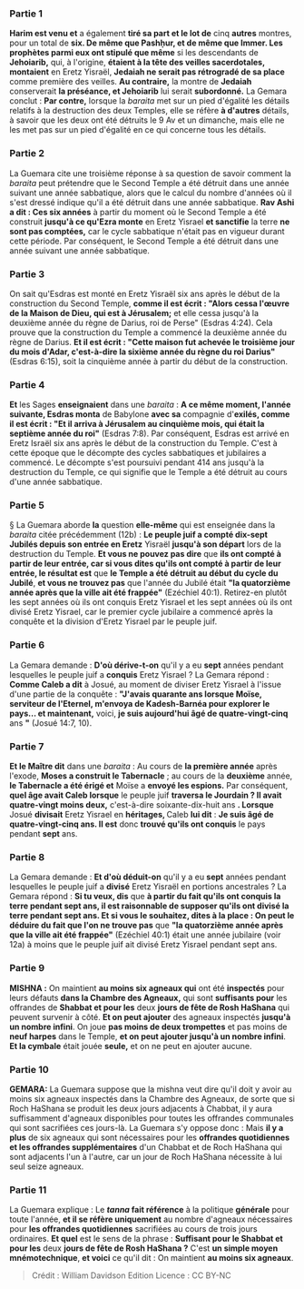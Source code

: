 
### Partie 1
<b>Harim est venu et</b> a également <b>tiré sa part et le lot de</b> cinq <b>autres</b> montres, pour un total de <b>six. De même que Pashḥur, et de même que Immer. Les prophètes parmi eux ont stipulé que même</b> si les descendants de <b>Jehoiarib,</b> qui, à l'origine, <b>étaient à la tête des veilles sacerdotales, montaient</b> en Eretz Yisraël, <b>Jedaiah ne serait pas rétrogradé de sa place</b> comme première des veilles. <b>Au contraire,</b> la montre de <b>Jedaiah</b> conserverait <b>la préséance, et Jehoiarib</b> lui serait <b>subordonné.</b> La Gemara conclut : <b>Par contre,</b> lorsque la <i>baraita</i> met sur un pied d'égalité les détails relatifs à la destruction des deux Temples, elle se réfère <b>à d'autres</b> détails, à savoir que les deux ont été détruits le 9 Av et un dimanche, mais elle ne les met pas sur un pied d'égalité en ce qui concerne tous les détails.

### Partie 2
La Guemara cite une troisième réponse à sa question de savoir comment la <i>baraita</i> peut prétendre que le Second Temple a été détruit dans une année suivant une année sabbatique, alors que le calcul du nombre d'années où il s'est dressé indique qu'il a été détruit dans une année sabbatique. <b>Rav Ashi a dit : Ces six années</b> à partir du moment où le Second Temple a été construit <b>jusqu'à ce qu'Ezra monte</b> en Eretz Yisrael <b>et sanctifie</b> la terre <b>ne sont pas comptées,</b> car le cycle sabbatique n'était pas en vigueur durant cette période. Par conséquent, le Second Temple a été détruit dans une année suivant une année sabbatique.

### Partie 3
On sait qu'Esdras est monté en Eretz Yisraël six ans après le début de la construction du Second Temple, <b>comme il est écrit : "Alors cessa l'œuvre de la Maison de Dieu, qui est à Jérusalem;</b> et elle cessa jusqu'à la deuxième année du règne de Darius, roi de Perse" (Esdras 4:24). Cela prouve que la construction du Temple a commencé la deuxième année du règne de Darius. <b>Et il est écrit : "Cette maison fut achevée le troisième jour du mois d'Adar, c'est-à-dire la sixième année du règne du roi Darius"</b> (Esdras 6:15), soit la cinquième année à partir du début de la construction.

### Partie 4
<b>Et</b> les Sages <b>enseignaient</b> dans une <i>baraita</i> : <b>A ce même moment, l'année suivante, Esdras monta</b> de Babylone <b>avec sa</b> compagnie d'<b>exilés, comme il est écrit : "Et il arriva à Jérusalem au cinquième mois, qui était la septième année du roi"</b> (Esdras 7:8). Par conséquent, Esdras est arrivé en Eretz Israël six ans après le début de la construction du Temple. C'est à cette époque que le décompte des cycles sabbatiques et jubilaires a commencé. Le décompte s'est poursuivi pendant 414 ans jusqu'à la destruction du Temple, ce qui signifie que le Temple a été détruit au cours d'une année sabbatique.

### Partie 5
§ La Guemara aborde <b>la</b> question <b>elle-même</b> qui est enseignée dans la <i>baraita</i> citée précédemment (12b) : <b>Le peuple juif a compté dix-sept Jubilés depuis son entrée en Eretz</b> Yisraël <b>jusqu'à son départ</b> lors de la destruction du Temple. <b>Et vous ne pouvez pas dire</b> que <b>ils ont compté à partir de leur entrée, car si vous dites qu'ils ont compté à partir de leur entrée, le résultat est</b> que <b>le Temple a été détruit au début du cycle du Jubilé</b>, <b>et vous ne trouvez pas</b> que l'année du Jubilé était <b>"la quatorzième année après que la ville ait été frappée"</b> (Ezéchiel 40:1). Retirez-en plutôt les sept années où ils ont conquis Eretz Yisrael et les sept années où ils ont divisé Eretz Yisrael, car le premier cycle jubilaire a commencé après la conquête et la division d'Eretz Yisrael par le peuple juif.

### Partie 6
La Gemara demande : <b>D'où dérive-t-on</b> qu'il y a eu <b>sept</b> années pendant lesquelles</b> le peuple juif a <b>conquis</b> Eretz Yisrael ? La Gemara répond : <b>Comme Caleb a dit</b> à Josué, au moment de diviser Eretz Yisrael à l'issue d'une partie de la conquête : <b>"J'avais quarante ans lorsque Moïse, serviteur de l'Eternel, m'envoya de Kadesh-Barnéa pour explorer le pays... et maintenant,</b> voici, <b>je suis aujourd'hui âgé de quatre-vingt-cinq</b> ans <b>"</b> (Josué 14:7, 10).

### Partie 7
<b>Et le Maître dit</b> dans une <i>baraita</i> : Au cours de <b>la première année</b> après l'exode, <b>Moses a construit le Tabernacle</b> ; au cours de la <b>deuxième</b> année, <b>le Tabernacle a été érigé et</b> Moïse a <b>envoyé les espions.</b> Par conséquent, <b>quel âge avait Caleb lorsque</b> le peuple juif <b>traversa le Jourdain ? Il avait quatre-vingt moins deux,</b> c'est-à-dire soixante-dix-huit ans <b>. Lorsque</b> Josué <b>divisait</b> Eretz Yisrael en <b>héritages, </b> Caleb <b>lui dit</b> : <b>Je suis âgé de quatre-vingt-cinq ans. Il est</b> donc <b>trouvé qu'ils ont conquis</b> le pays pendant <b>sept</b> ans.

### Partie 8
La Gemara demande : <b>Et d'où déduit-on</b> qu'il y a eu <b>sept</b> années pendant lesquelles le peuple juif a <b>divisé</b> Eretz Yisraël en portions ancestrales ? La Gemara répond : <b>Si tu veux, dis</b> que <b>à partir du fait <b>qu'ils ont conquis</b> la terre pendant <b>sept</b> ans, il est raisonnable de supposer qu'ils ont <b>divisé</b> la terre pendant <b>sept</b> ans. <b>Et si vous le souhaitez, dites</b> à la place : On peut le déduire <b>du fait</b> que l'on ne trouve pas</b> que <b>"la quatorzième année après que la ville ait été frappée"</b> (Ezéchiel 40:1) était une année jubilaire (voir 12a) à moins que le peuple juif ait divisé Eretz Yisrael pendant sept ans.

### Partie 9
<strong>MISHNA :</strong> On maintient <b>au moins six agneaux qui</b> ont été <b>inspectés</b> pour leurs défauts <b>dans la Chambre des Agneaux,</b> qui sont <b>suffisants pour</b> les offrandes de <b>Shabbat et pour les</b> deux <b>jours de fête de Rosh HaShana</b> qui peuvent survenir à côté. <b>Et on peut ajouter</b> des agneaux inspectés <b>jusqu'à un nombre infini</b>. On joue <b>pas moins de deux trompettes</b> et pas moins de <b>neuf harpes</b> dans le Temple, <b>et on peut ajouter jusqu'à un nombre infini</b>. <b>Et la cymbale</b> était jouée <b>seule,</b> et on ne peut en ajouter aucune.

### Partie 10
<strong>GEMARA:</strong> La Guemara suppose que la mishna veut dire qu'il doit y avoir au moins six agneaux inspectés dans la Chambre des Agneaux, de sorte que si Roch HaShana se produit les deux jours adjacents à Chabbat, il y aura suffisamment d'agneaux disponibles pour toutes les offrandes communales qui sont sacrifiées ces jours-là. La Guemara s'y oppose donc : Mais <b>il y a plus</b> de six agneaux qui sont nécessaires pour les <b>offrandes quotidiennes et les offrandes supplémentaires</b> d'un Chabbat et de Roch HaShana qui sont adjacents l'un à l'autre, car un jour de Roch HaShana nécessite à lui seul seize agneaux.

### Partie 11
La Guemara explique : Le <b><i>tanna</i> fait référence</b> à la politique <b>générale</b> pour toute l'année, <b>et il se réfère uniquement</b> au nombre d'agneaux nécessaires pour <b>les offrandes quotidiennes</b> sacrifiées au cours de trois jours ordinaires. <b>Et quel</b> est le sens de la phrase : <b>Suffisant pour le Shabbat et pour les</b> deux <b>jours de fête de Rosh HaShana ?</b> C'est <b>un simple moyen mnémotechnique</b>, <b>et voici</b> ce qu'il dit :</b> On maintient <b>au moins six agneaux</b>.

>Crédit : William Davidson Edition
>Licence : CC BY-NC